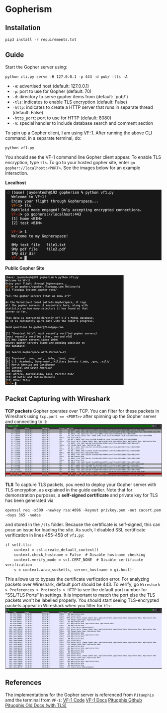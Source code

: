 # Gopherism


## Installation
```
pip3 install -r requirements.txt
```

## Guide
Start the Gopher server using:
```
python cli.py serve -H 127.0.0.1 -p 443 -d pub/ -tls -A
```
- `-H`: advertised host (default: 127.0.0.1)
- `-p`: port to use for Gopher (default: 70)
- `-d`: directory to serve gopher items from (default: 'pub/')
- `-tls`: indicates to enable TLS encryption (default: False)
- `-http`: indicates to create a HTTP server that runs in separate thread (default: False)
- `-http_port`: port to use for HTTP (default: 8080)
- `-A`: special handler to include database search and comment section

To spin up a Gopher client, I am using [VF-1](https://git.sr.ht/~solderpunk/VF-1). After running the above CLI command, in a separate terminal, do:
```
python vf1.py
```
You should see the VF-1 command line Gopher client appear. To enable TLS encryption, type `tls`. To go to your hosted gopher site, enter `go gopher://localhost:<PORT>`. See the images below for an example interaction.

**Localhost**

![VF-1 Localhost interaction](./assets/vf1_localhost_demo.png)

**Public Gopher Site**


![VF-1 Public interaction](./assets/vf1_public_demo.png)


## Packet Capturing with Wireshark

**TCP packets**
Gopher operates over TCP. You can filter for these packets in Wireshark using `tcp.port == <PORT>>` after spinning up the Gopher server and connecting to it:
![TLS Wireshark Packets](./assets/tcp_packets.png)


**TLS**
To capture TLS packets, you need to deploy your Gopher server with TLS encryption, as explained in the guide earlier. Note that for demonstration purposes, a **self-signed certificate** and private key for TLS has been generated via
```
openssl req -x509 -newkey rsa:4096 -keyout privkey.pem -out cacert.pem -days 365 -nodes
```
and stored in the `/tls` folder. Because the certificate is self-signed, this can pose an issue for loading the site. As such, I disabled SSL certificate verification in lines 455-458 of `vf1.py`:
```
if self.tls:
    context = ssl.create_default_context()
    context.check_hostname = False  # Disable hostname checking
    context.verify_mode = ssl.CERT_NONE  # Disable certificate verification
    s = context.wrap_socket(s, server_hostname = gi.host)
```
This allows us to bypass the certificate verfication error. For analyzing packets over Wireshark, default port should be 443. To verify, go `Wireshark > Preferences > Protocols > HTTP` to see the default port number for "SSL/TLS Ports" in settings. It is important to match the port else the TLS packets won't be labelled properly. You should start seeing TLS-encrypted packets appear in Wireshark when you filter for `tls`:
![TLS Wireshark Packets](./assets/tls_packets.png)


## References
The implementations for the Gopher server is referenced from `Pituophis` amd the terminal from `VF-1`:
[VF-1 Code](https://git.sr.ht/~solderpunk/VF-1)
[VF-1 Docs](https://manpages.ubuntu.com/manpages/jammy/man1/vf1.1.html)
[Pituophis Github](https://github.com/dotcomboom/Pituophis/tree/master)
[Pituophis Old Docs (with TLS)](https://pituophis.readthedocs.io/_/downloads/en/v1.1/pdf/)

